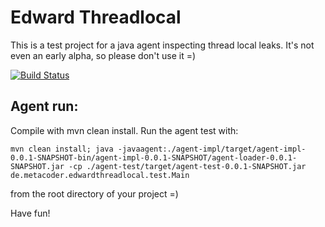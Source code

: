 # Edward Threadlocal #
This is a test project for a java agent inspecting thread local leaks. It's not even an early alpha, so please don't use it =)

[![Build Status](https://travis-ci.org/metacoder/edward-tl.svg?branch=master)](https://travis-ci.org/metacoder/edward-tl)

## Agent run: ##

Compile with mvn clean install. Run the agent test with:
```
mvn clean install; java -javaagent:./agent-impl/target/agent-impl-0.0.1-SNAPSHOT-bin/agent-impl-0.0.1-SNAPSHOT/agent-loader-0.0.1-SNAPSHOT.jar -cp ./agent-test/target/agent-test-0.0.1-SNAPSHOT.jar de.metacoder.edwardthreadlocal.test.Main
```

from the root directory of your project =)

Have fun!
